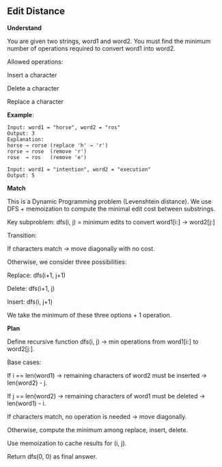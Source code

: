 ## Edit Distance

**Understand**

You are given two strings, word1 and word2.
You must find the minimum number of operations required to convert word1 into word2.

Allowed operations:

Insert a character

Delete a character

Replace a character

**Example**:

```
Input: word1 = "horse", word2 = "ros"
Output: 3
Explanation:
horse → rorse (replace 'h' → 'r')
rorse → rose  (remove 'r')
rose  → ros   (remove 'e')

Input: word1 = "intention", word2 = "execution"
Output: 5
```

**Match**

This is a Dynamic Programming problem (Levenshtein distance).
We use DFS + memoization to compute the minimal edit cost between substrings.

Key subproblem:
dfs(i, j) = minimum edits to convert word1[i:] → word2[j:]

Transition:

If characters match → move diagonally with no cost.

Otherwise, we consider three possibilities:

Replace: dfs(i+1, j+1)

Delete: dfs(i+1, j)

Insert: dfs(i, j+1)

We take the minimum of these three options + 1 operation.

**Plan**

Define recursive function dfs(i, j) → min operations from word1[i:] to word2[j:].

Base cases:

If i == len(word1) → remaining characters of word2 must be inserted → len(word2) - j.

If j == len(word2) → remaining characters of word1 must be deleted → len(word1) - i.

If characters match, no operation is needed → move diagonally.

Otherwise, compute the minimum among replace, insert, delete.

Use memoization to cache results for (i, j).

Return dfs(0, 0) as final answer.
